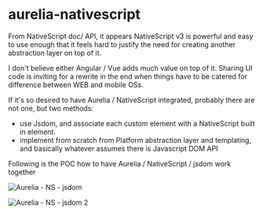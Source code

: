 # aurelia-nativescript

From NativeScript doc/ API, it appears NativeScript v3 is powerful and easy to use enough that it feels hard to justify the need for creating another abstraction layer on top of it.

I don't believe either Angular / Vue adds much value on top of it. Sharing UI code is inviting for a rewrite in the end when things have to be catered for difference between WEB and mobile OSs.

If it's so desired to have Aurelia / NativeScript integrated, probably there are not one, but two methods:

* use Jsdom, and associate each custom element with a NativeScript built in element.
* implement from scratch from Platform abstraction layer and templating, and basically whatever assumes there is Javascript DOM API

Following is the POC how to have Aurelia / NativeScript / jsdom work together

![Aurelia - NS - jsdom](https://lh3.googleusercontent.com/g06IYNJFlicoyykHftJ0SRdYPd1woou-Rx8UivALTpjtwAWCj1opf4SeVUuwzlO_xRVhFtBkgimKUa4=w1680-h944-rw)


![Aurelia - NS - jsdom 2](https://lh6.googleusercontent.com/W7TU7OF4wkXrErJqgHcDaM__TQVX5qmduxqMpfEUImjLvhgDXvUekI23FoJOcYXR9nQN3C40no0ej2o=w1680-h944-rw)
